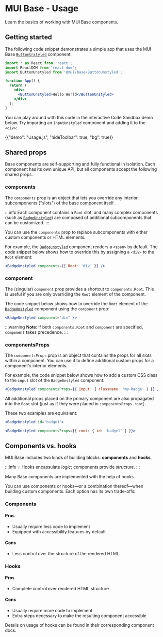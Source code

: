 # MUI Base - Usage

<p class="description">Learn the basics of working with MUI Base components.</p>

## Getting started

The following code snippet demonstrates a simple app that uses the MUI Base [`ButtonUnstyled`](/base/react-button) component:

```jsx
import * as React from 'react';
import ReactDOM from 'react-dom';
import ButtonUnstyled from '@mui/base/ButtonUnstyled';

function App() {
  return (
    <div>
      <ButtonUnstyled>Hello World</ButtonUnstyled>
    </div>
  );
}
```

You can play around with this code in the interactive Code Sandbox demo below.
Try importing an `InputUnstyled` component and adding it to the `<div>`:

{{"demo": "Usage.js", "hideToolbar": true, "bg": true}}

## Shared props

Base components are self-supporting and fully functional in isolation.
Each component has its own unique API, but all components accept the following shared props:

### components

The `components` prop is an object that lets you override any interior subcomponents ("slots") of the base component itself.

:::info
Each component contains a `Root` slot, and many complex components (such as [`BadgeUnstyled`](/base/react-badge)) are composed of additional subcomponents that can be customized.
:::

You can use the `components` prop to replace subcomponents with either custom components or HTML elements.

For example, the [`BadgeUnstyled`](/base/react-badge) component renders a `<span>` by default.
The code snippet below shows how to override this by assigning a `<div>` to the `Root` element:

```jsx
<BadgeUnstyled components={{ Root: 'div' }} />
```

### component

The (singular) `component` prop provides a shortcut to `components.Root`.
This is useful if you are only overriding the `Root` element of the component.

The code snippet below shows how to override the `Root` element of the [`BadgeUnstyled`](/base/react-badge) component using the `component` prop:

```jsx
<BadgeUnstyled component="div" />
```

:::warning
**Note**: if both `components.Root` and `component` are specified, `component` takes precedence.
:::

### componentsProps

The `componentsProps` prop is an object that contains the props for all slots within a component.
You can use it to define additional custom props for a component's interior elements.

For example, the code snippet below shows how to add a custom CSS class to the `input` slot of the `BadgeUnstyled` component:

```jsx
<BadgeUnstyled componentsProps={{ input: { className: 'my-badge' } }} />
```

All additional props placed on the primary component are also propagated into the `Root` slot (just as if they were placed in `componentsProps.root`).

These two examples are equivalent:

```jsx
<BadgeUnstyled id="badge1">
```

```jsx
<BadgeUnstyled componentsProps={{ root: { id: 'badge1' } }}>
```

## Components vs. hooks

MUI Base includes two kinds of building blocks: **components** and **hooks**.

:::info
💡 Hooks encapsulate _logic_; components provide _structure_.
:::

Many Base components are implemented with the help of hooks.

You can use components or hooks—or a combination thereof—when building custom components.
Each option has its own trade-offs:

### Components

#### Pros

- Usually require less code to implement
- Equipped with accessibility features by default

#### Cons

- Less control over the structure of the rendered HTML

### Hooks

#### Pros

- Complete control over rendered HTML structure

#### Cons

- Usually require more code to implement
- Extra steps necessary to make the resulting component accessible

Details on usage of hooks can be found in their corresponding component docs.
